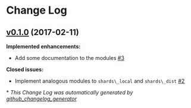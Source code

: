 # Change Log

## [v0.1.0](https://github.com/cabol/ex_shards/tree/v0.1.0) (2017-02-11)
**Implemented enhancements:**

- Add some documentation to the modules [\#3](https://github.com/cabol/ex_shards/issues/3)

**Closed issues:**

- Implement analogous modules to `shards\_local` and `shards\_dist` [\#2](https://github.com/cabol/ex_shards/issues/2)



\* *This Change Log was automatically generated by [github_changelog_generator](https://github.com/skywinder/Github-Changelog-Generator)*